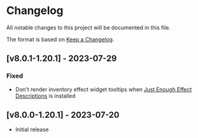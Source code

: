 # Changelog
All notable changes to this project will be documented in this file.

The format is based on [Keep a Changelog].

## [v8.0.1-1.20.1] - 2023-07-29
### Fixed
- Don't render inventory effect widget tooltips when [Just Enough Effect Descriptions](https://www.curseforge.com/minecraft/mc-mods/just-enough-effect-descriptions-jeed) is installed 

## [v8.0.0-1.20.1] - 2023-07-20
- Initial release

[Keep a Changelog]: https://keepachangelog.com/en/1.0.0/
